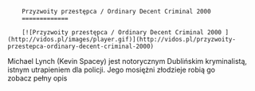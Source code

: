 
        Przyzwoity przestępca / Ordinary Decent Criminal 2000 
        =============
        
        [![Przyzwoity przestępca / Ordinary Decent Criminal 2000 ](http://vidos.pl/images/player.gif)](http://vidos.pl/przyzwoity-przestepca-ordinary-decent-criminal-2000)
        
        
 Michael Lynch (Kevin Spacey) jest notorycznym Dublińskim kryminalistą, istnym utrapieniem dla policji. Jego mosiężni złodzieje robią go zobacz pełny opis
    